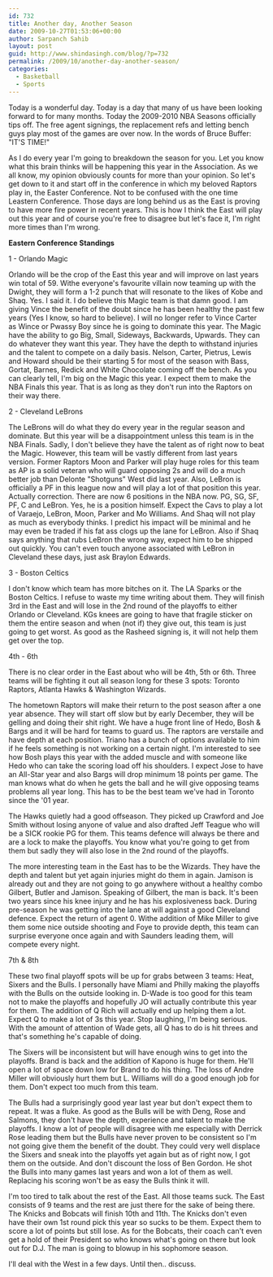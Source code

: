```yaml
---
id: 732
title: Another day, Another Season
date: 2009-10-27T01:53:06+00:00
author: Sarpanch Sahib
layout: post
guid: http://www.shindasingh.com/blog/?p=732
permalink: /2009/10/another-day-another-season/
categories:
  - Basketball
  - Sports
---
```

Today is a wonderful day. Today is a day that many of us have been looking forward to for many months. Today the 2009-2010 NBA Seasons officially tips off. The free agent signings, the replacement refs and letting bench guys play most of the games are over now. In the words of Bruce Buffer: "IT'S TIME!"

As I do every year I'm going to breakdown the season for you. Let you know what this brain thinks will be happening this year in the Association. As we all know, my opinion obviously counts for more than your opinion. So let's get down to it and start off in the conference in which my beloved Raptors play in, the Easter Conference. Not to be confused with the one time Leastern Conference. Those days are long behind us as the East is proving to have more fire power in recent years. This is how I think the East will play out this year and of course you're free to disagree but let's face it, I'm right more times than I'm wrong.

**Eastern Conference Standings**

1 - Orlando Magic

Orlando will be the crop of the East this year and will improve on last years win total of 59. Withe everyone's favourite villain now teaming up with the Dwight, they will form a 1-2 punch that will resonate to the likes of Kobe and Shaq. Yes. I said it. I do believe this Magic team is that damn good. I am giving Vince the benefit of the doubt since he has been healthy the past few years (Yes I know, so hard to believe). I will no longer refer to Vince Carter as Wince or Pwassy Boy since he is going to dominate this year. The Magic have the ability to go Big, Small, Sideways, Backwards, Upwards. They can do whatever they want this year. They have the depth to withstand injuries and the talent to compete on a daily basis. Nelson, Carter, Pietrus, Lewis and Howard should be their starting 5 for most of the season with Bass, Gortat, Barnes, Redick and White Chocolate coming off the bench. As you can clearly tell, I'm big on the Magic this year. I expect them to make the NBA Finals this year. That is as long as they don't run into the Raptors on their way there.

2 - Cleveland LeBrons

The LeBrons will do what they do every year in the regular season and dominate. But this year will be a disappointment unless this team is in the NBA Finals. Sadly, I don't believe they have the talent as of right now to beat the Magic. However, this team will be vastly different from last years version. Former Raptors Moon and Parker will play huge roles for this team as AP is a solid veteran who will guard opposing 2s and will do a much better job than Delonte "Shotguns" West did last year. Also, LeBron is officially a PF in this league now and will play a lot of that position this year. Actually correction. There are now 6 positions in the NBA now. PG, SG, SF, PF, C and LeBron. Yes, he is a position himself. Expect the Cavs to play a lot of Varaejo, LeBron, Moon, Parker and Mo Williams. And Shaq will not play as much as everybody thinks. I predict his impact will be minimal and he may even be traded if his fat ass clogs up the lane for LeBron. Also if Shaq says anything that rubs LeBron the wrong way, expect him to be shipped out quickly. You can't even touch anyone associated with LeBron in Cleveland these days, just ask Braylon Edwards.

3 - Boston Celtics

I don't know which team has more bitches on it. The LA Sparks or the Boston Celtics. I refuse to waste my time writing about them. They will finish 3rd in the East and will lose in the 2nd round of the playoffs to either Orlando or Cleveland. KGs knees are going to have that fragile sticker on them the entire season and when (not if) they give out, this team is just going to get worst. As good as the Rasheed signing is, it will not help them get over the top.

4th - 6th

There is no clear order in the East about who will be 4th, 5th or 6th. Three teams will be fighting it out all season long for these 3 spots: Toronto Raptors, Atlanta Hawks & Washington Wizards.

The hometown Raptors will make their return to the post season after a one year absence. They will start off slow but by early December, they will be gelling and doing their shit right. We have a huge front line of Hedo, Bosh & Bargs and it will be hard for teams to guard us. The raptors are verstaile and have depth at each position. Triano has a bunch of options available to him if he feels something is not working on a certain night. I'm interested to see how Bosh plays this year with the added muscle and with someone like Hedo who can take the scoring load off his shoulders. I expect Jose to have an All-Star year and also Bargs will drop minimum 18 points per game. The man knows what do when he gets the ball and he will give opposing teams problems all year long. This has to be the best team we've had in Toronto since the '01 year.

The Hawks quietly had a good offseason. They picked up Crawford and Joe Smith without losing anyone of value and also drafted Jeff Teague who will be a SICK rookie PG for them. This teams defence will always be there and are a lock to make the playoffs. You know what you're going to get from them but sadly they will also lose in the 2nd round of the playoffs.

The more interesting team in the East has to be the Wizards. They have the depth and talent but yet again injuries might do them in again. Jamison is already out and they are not going to go anywhere without a healthy combo Gilbert, Butler and Jamison. Speaking of Gilbert, the man is back. It's been two years since his knee injury and he has his explosiveness back. During pre-season he was getting into the lane at will against a good Cleveland defence. Expect the return of agent 0. Withe addition of Mike Miller to give them some nice outside shooting and Foye to provide depth, this team can surprise everyone once again and with Saunders leading them, will compete every night.

7th & 8th

These two final playoff spots will be up for grabs between 3 teams: Heat, Sixers and the Bulls. I personally have Miami and Philly making the playoffs with the Bulls on the outside looking in. D-Wade is too good for this team not to make the playoffs and hopefully JO will actually contribute this year for them. The addition of Q Rich will actually end up helping them a lot. Expect Q to make a lot of 3s this year. Stop laughing, I'm being serious. With the amount of attention of Wade gets, all Q has to do is hit threes and that's something he's capable of doing.

The Sixers will be inconsistent but will have enough wins to get into the playoffs. Brand is back and the addition of Kapono is huge for them. He'll open a lot of space down low for Brand to do his thing. The loss of Andre Miller will obviously hurt them but L. Williams will do a good enough job for them. Don't expect too much from this team.

The Bulls had a surprisingly good year last year but don't expect them to repeat. It was a fluke. As good as the Bulls will be with Deng, Rose and Salmons, they don't have the depth, experience and talent to make the playoffs. I know a lot of people will disagree with me especially with Derrick Rose leading them but the Bulls have never proven to be consistent so I'm not going give them the benefit of the doubt. They could very well displace the Sixers and sneak into the playoffs yet again but as of right now, I got them on the outside. And don't discount the loss of Ben Gordon. He shot the Bulls into many games last years and won a lot of them as well. Replacing his scoring won't be as easy the Bulls think it will.

I'm too tired to talk about the rest of the East. All those teams suck. The East consists of 9 teams and the rest are just there for the sake of being there. The Knicks and Bobcats will finish 10th and 11th. The Knicks don't even have their own 1st round pick this year so sucks to be them. Expect them to score a lot of points but still lose. As for the Bobcats, their coach can't even get a hold of their President so who knows what's going on there but look out for D.J. The man is going to blowup in his sophomore season.

I'll deal with the West in a few days. Until then.. discuss.
